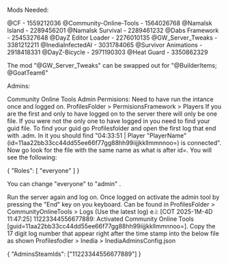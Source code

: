 Mods Needed:

@CF - 1559212036
@Community-Online-Tools - 1564026768
@Namalsk Island - 2289456201
@Namalsk Survival - 2289461232
@Dabs Framework - 2545327648
@DayZ Editor Loader - 2276010135
@GW_Server_Tweaks - 3381212211
@InediaInfectedAI - 3031784065
@Survivor Animations - 2918418331
@DayZ-Bicycle - 2971190303
@Heat Guard - 3350862329

The mod "@GW_Server_Tweaks" can be swapped out for "@BuilderItems; @GoatTeam6"

Admins:

Community Online Tools Admin Permisions:
Need to have run the intance once and logged on.
ProfilesFolder > PermisionsFramework > Players
If you are the first and only to have logged on to the server there will only be one file. If you were not the only one to have logged in you need to find your guid file.
To find your guid go Profilesfolder and open the first log that end with .adm. In it you should find "04:33:51 | Player "PlayerName"(id=11aa22bb33cc44dd55ee66f77gg88hh99iijjkkllmmnnoo=) is connected". Now go look for the file with the same name as what is after id=.
You will see the following:

{
    "Roles": [
        "everyone"
    ]
}

You can change "everyone" to "admin" .

Run the server again and log on. Once logged on activate the admin tool by pressing the "End" key on you keyboard.
Can be found in ProfilesFolder > CommunityOnlineTools > Logs (Use the latest log) e.i: [COT 2025-1M-4D 11:47:25] 11223344556677889: Activated Community Online Tools [guid=11aa22bb33cc44dd55ee66f77gg88hh99iijjkkllmmnnoo=].
Copy the 17 digit log number that appear right after the time stamp into the below file as shown
Profilesfodler > Inedia > InediaAdminsConfig.json

{
    "AdminsSteamIds": ["11223344556677889"]
}